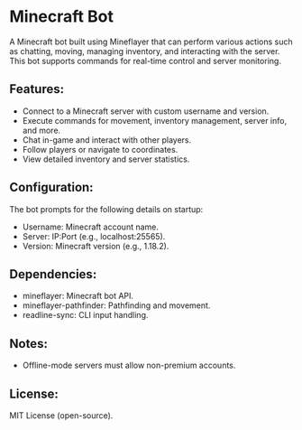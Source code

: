 # Minecraft Bot

A Minecraft bot built using Mineflayer that can perform various actions such as chatting, moving, managing inventory, and interacting with the server. This bot supports commands for real-time control and server monitoring.

## Features:
- Connect to a Minecraft server with custom username and version.
- Execute commands for movement, inventory management, server info, and more.
- Chat in-game and interact with other players.
- Follow players or navigate to coordinates.
- View detailed inventory and server statistics.

## Configuration:
The bot prompts for the following details on startup:
- Username: Minecraft account name.
- Server: IP:Port (e.g., localhost:25565).
- Version: Minecraft version (e.g., 1.18.2).

## Dependencies:
- mineflayer: Minecraft bot API.
- mineflayer-pathfinder: Pathfinding and movement.
- readline-sync: CLI input handling.

## Notes:
- Offline-mode servers must allow non-premium accounts.

## License: 
MIT License (open-source).
